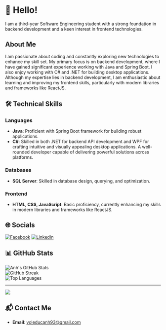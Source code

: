# 👋 Hello!

I am a third-year Software Engineering student with a strong foundation in backend development and a keen interest in frontend technologies.

## About Me

I am passionate about coding and constantly exploring new technologies to enhance my skill set. My primary focus is on backend development, where I have gained significant experience working with Java and Spring Boot. I also enjoy working with C# and .NET for building desktop applications. Although my expertise lies in backend development, I am enthusiastic about learning and improving my frontend skills, particularly with modern libraries and frameworks like ReactJS.

## 🛠️ Technical Skills

### Languages
- **Java**: Proficient with Spring Boot framework for building robust applications.
- **C#**: Skilled in both .NET for backend API development and WPF for crafting intuitive and visually appealing desktop applications. A well-rounded developer capable of delivering powerful solutions across platforms.

### Databases
- **SQL Server**: Skilled in database design, querying, and optimization.

### Frontend
- **HTML, CSS, JavaScript**: Basic proficiency, currently enhancing my skills in modern libraries and frameworks like ReactJS.


## 🌐 Socials

[![Facebook](https://img.shields.io/badge/Facebook-%231877F2.svg?logo=Facebook&logoColor=white)](https://facebook.com/voleducanh10) 
[![LinkedIn](https://img.shields.io/badge/LinkedIn-%230077B5.svg?logo=linkedin&logoColor=white)](https://linkedin.com/in/vo-anh-0195b9283)

## 📊 GitHub Stats

![Anh's GitHub Stats](https://github-readme-stats.vercel.app/api?username=voleducanh93&theme=radical&hide_border=false&include_all_commits=false&count_private=false)<br/>
![GitHub Streak](https://github-readme-streak-stats.herokuapp.com/?user=voleducanh93&theme=radical&hide_border=false)<br/>
![Top Languages](https://github-readme-stats.vercel.app/api/top-langs/?username=voleducanh93&theme=radical&hide_border=false&include_all_commits=false&count_private=false&layout=compact)

---

[![](https://visitcount.itsvg.in/api?id=voleducanh93&icon=0&color=0)](https://visitcount.itsvg.in)

## 📬 Contact Me

- **Email**: voleducanh93@gmail.com

